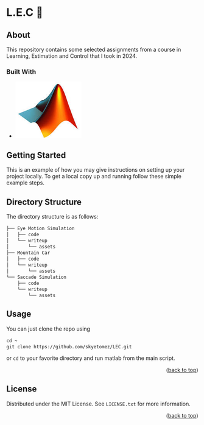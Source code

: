 # L.E.C  👋

## About 

This repository contains some selected assignments from a course in Learning, Estimation and Control that I took in 2024.

### Built With


* [![MATLAB][MATLAB]][Matlab-url]

## Getting Started

This is an example of how you may give instructions on setting up your project locally.
To get a local copy up and running follow these simple example steps.


## Directory Structure

The directory structure is as follows:

```
├── Eye Motion Simulation
│   ├── code
│   └── writeup
│       └── assets
├── Mountain Car
│   ├── code
│   └── writeup
│       └── assets
└── Saccade Simulation
    ├── code
    └── writeup
        └── assets
```

## Usage

You can just clone the repo using 

```
cd ~
git clone https://github.com/skyetomez/LEC.git
```
or `cd` to your favorite directory and run matlab from the main script.

<p align="right">(<a href="#readme-top">back to top</a>)</p>


<!-- LICENSE -->
## License

Distributed under the MIT License. See `LICENSE.txt` for more information.

<p align="right">(<a href="#readme-top">back to top</a>)</p>


[Matlab-url]: https://www.mathworks.com/products/matlab.html
[MATLAB]: assets/matlab.png
